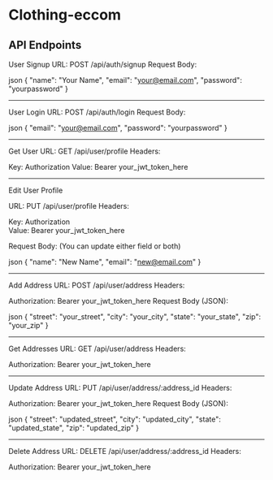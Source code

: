 # Clothing-eccom

API Endpoints
----
User Signup
URL: POST /api/auth/signup
Request Body:

json
{
  "name": "Your Name",
  "email": "your@email.com",
  "password": "yourpassword"
}

----
User Login
URL: POST /api/auth/login
Request Body:

json
{
  "email": "your@email.com",
  "password": "yourpassword"
}

----
Get User 
URL: GET /api/user/profile
Headers:

Key:    Authorization
Value:  Bearer your_jwt_token_here

----
Edit User Profile

URL: PUT /api/user/profile
Headers:

Key:    Authorization  
Value:  Bearer your_jwt_token_here

Request Body: (You can update either field or both)

json
{
  "name": "New Name",
  "email": "new@email.com"
}

----

Add Address
URL: POST /api/user/address
Headers:

Authorization: Bearer your_jwt_token_here
Request Body (JSON):

json
{
  "street": "your_street",
  "city": "your_city",
  "state": "your_state",
  "zip": "your_zip"
}

----

Get Addresses
URL: GET /api/user/address
Headers:

Authorization: Bearer your_jwt_token_here

----

Update Address
URL: PUT /api/user/address/:address_id
Headers:

Authorization: Bearer your_jwt_token_here
Request Body (JSON):

json
{
  "street": "updated_street",
  "city": "updated_city",
  "state": "updated_state",
  "zip": "updated_zip"
}

----
Delete Address
URL: DELETE /api/user/address/:address_id
Headers:

Authorization: Bearer your_jwt_token_here